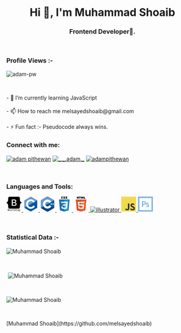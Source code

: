 <h1 align="center">Hi 👋, I'm Muhammad Shoaib</h1>
<h3 align="center">Frontend Developer🌟.</h3>
<br>
<p align="right"> <h3>Profile Views :-</h3> <img src="https://komarev.com/ghpvc/?username=melsayedshoaib&label=Profile%20views&color=0e75b6&style=flat"
    alt="adam-pw"/> 
  </p>
<br>
<p><img align="right" src="https://giphy.com/gifs/BoschRexrothGlobal-boschrexroth-ctrlxworks-ctrlxatomation-0Zi6WfpgMU2DNx731N" alt="" /></p>
- 🌱 I’m currently learning JavaScript <br><br>
- 📫 How to reach me melsayedshoaib@gmail.com <br><br>
- ⚡ Fun fact :- Pseudocode always wins.
<br>
<h3 align="left">Connect with me:</h3>
<p align="left">
  <a href="https://www.linkedin.com/in/melsayedshoaib/" target="blank"><img align="center"
      src="https://raw.githubusercontent.com/rahuldkjain/github-profile-readme-generator/master/src/images/icons/Social/linked-in-alt.svg"
      alt="adam pithewan" height="30" width="40" /></a>
  <a href="https://instagram.com/melsayedshoaib" target="blank"><img align="center"
      src="https://raw.githubusercontent.com/rahuldkjain/github-profile-readme-generator/master/src/images/icons/Social/instagram.svg"
      alt="_._.adam._" height="30" width="40" /></a>
  <a href="https://www.hackerrank.com/melsayedshoaib" target="blank"><img align="center"
      src="https://raw.githubusercontent.com/rahuldkjain/github-profile-readme-generator/master/src/images/icons/Social/hackerrank.svg"
      alt="adampithewan" height="30" width="40" /></a>
</p>
<br>
<h3 align="left">Languages and Tools:</h3>
<p align="left"> 
    <a href="https://getbootstrap.com" target="_blank" rel="noreferrer">
    <img src="https://raw.githubusercontent.com/devicons/devicon/master/icons/bootstrap/bootstrap-plain-wordmark.svg"
      alt="bootstrap" width="40" height="40" /> </a> 
    <a href="https://www.cprogramming.com/" target="_blank"
    rel="noreferrer"> <img src="https://raw.githubusercontent.com/devicons/devicon/master/icons/c/c-original.svg"
      alt="c" width="40" height="40" /> </a> 
    <a href="https://www.w3schools.com/cpp/" target="_blank" rel="noreferrer">
    <img src="https://raw.githubusercontent.com/devicons/devicon/master/icons/cplusplus/cplusplus-original.svg"
      alt="cplusplus" width="40" height="40" /> </a> 
    <a href="https://www.w3schools.com/css/" target="_blank"
    rel="noreferrer"> <img
      src="https://raw.githubusercontent.com/devicons/devicon/master/icons/css3/css3-original-wordmark.svg" alt="css3"
      width="40" height="40" /> </a> 
    <a href="https://www.w3.org/html/" target="_blank" rel="noreferrer"> <img
      src="https://raw.githubusercontent.com/devicons/devicon/master/icons/html5/html5-original-wordmark.svg"
      alt="html5" width="40" height="40" /> </a> 
    <a href="https://www.adobe.com/in/products/illustrator.html"
    target="_blank" rel="noreferrer"> <img
      src="https://www.vectorlogo.zone/logos/adobe_illustrator/adobe_illustrator-icon.svg" alt="illustrator" width="40"
      height="40" /> </a> 
     <a href="https://developer.mozilla.org/en-US/docs/Web/JavaScript" target="_blank"
    rel="noreferrer"> <img
      src="https://raw.githubusercontent.com/devicons/devicon/master/icons/javascript/javascript-original.svg"
      alt="javascript" width="40" height="40" /> </a> 
    <a href="https://www.photoshop.com/en" target="_blank"
    rel="noreferrer"> <img
      src="https://raw.githubusercontent.com/devicons/devicon/master/icons/photoshop/photoshop-line.svg" alt="photoshop"
      width="40" height="40" /> </a> </p>
<br>
<h3>Statistical Data :-</h3>
<p><img align="center"
    src="https://github-readme-stats.vercel.app/api/top-langs?username=melsayedshoaib&show_icons=true&locale=en&bg_color=0d1117&text_color=ffffff&layout=compact"
    alt="Muhammad Shoaib" 
    bg_color=#808080/></p>
<br>
<p>&nbsp;<img align="center" src="https://github-readme-stats.vercel.app/api?username=melsayedshoaib&show_icons=true&locale=en&bg_color=0d1117&text_color=ffffff&repo=convoychat"
    alt="Muhammad Shoaib" /></p>
<br>
<p><img align="center" src="https://github-readme-streak-stats.herokuapp.com/?user=melsayedshoaib&theme=dark&background=0d1117&date_format=M%20j%5B%2C%20Y%5D" alt="Muhammad Shoaib" /></p> 
<p align="left"> <a href="https://twitter.com/" target="blank"><img
      src="https://img.shields.io/twitter/follow/?logo=twitter&style=for-the-badge" alt="" /></a> </p>
[Muhammad Shoaib](https://github.com/melsayedshoaib)
